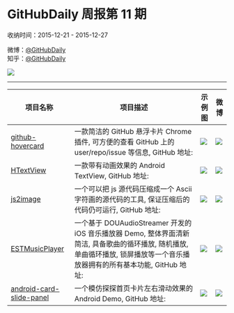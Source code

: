 # GitHubDaily 周报第 11 期

收纳时间：2015-12-21 - 2015-12-27

微博：[@GitHubDaily](https://weibo.com/GitHubDaily)    
知乎：[@GitHubDaily](https://www.zhihu.com/people/githubdaily)

![](https://raw.githubusercontent.com/GitHubDaily/GitHubDaily/master/assets/weixin.png)

---

项目名称 | 项目描述 | 示例图 | 微博
--- | --- | --- | ---
[github-hovercard](status.github_url) | 一款简洁的 GitHub 悬浮卡片 Chrome 插件, 可方便的查看 GitHub 上的 user/repo/issue 等信息, GitHub 地址: | ![](http://ww3.sinaimg.cn/large/006fiYtfjw1eze5muf8uvj30zk0m8jvc.jpg) | [![](https://raw.githubusercontent.com/GitHubDaily/GitHubDaily/master/assets/sina_logo.png)](https://weibo.com/5722964389/DanOodcf8)
[HTextView](status.github_url) | 一款带有动画效果的 Android TextView, GitHub 地址: | ![](http://ww1.sinaimg.cn/large/006fiYtfjw1ezda6tu0t1g30d204amyi.gif) | [![](https://raw.githubusercontent.com/GitHubDaily/GitHubDaily/master/assets/sina_logo.png)](https://weibo.com/5722964389/DaeiibVJM)
[js2image](status.github_url) | 一个可以把 js 源代码压缩成一个 Ascii 字符画的源代码的工具, 保证压缩后的代码仍可运行, GitHub 地址: | ![](http://ww3.sinaimg.cn/large/006fiYtfjw1ezb0hrq24fj30m80izaez.jpg) | [![](https://raw.githubusercontent.com/GitHubDaily/GitHubDaily/master/assets/sina_logo.png)](https://weibo.com/5722964389/D9VN0qfeO)
[ESTMusicPlayer](status.github_url) | 一个基于 DOUAudioStreamer 开发的 iOS 音乐播放器 Demo, 整体界面清新简洁, 具备歌曲的循环播放, 随机播放, 单曲循环播放, 锁屏播放等一个音乐播放器拥有的所有基本功能, GitHub 地址: | ![](http://ww1.sinaimg.cn/large/006fiYtfjw1ez7pzyc6yqg30ku1127wo.gif) | [![](https://raw.githubusercontent.com/GitHubDaily/GitHubDaily/master/assets/sina_logo.png)](https://weibo.com/5722964389/D9BOklWfq)
[android-card-slide-panel](status.github_url) | 一个模仿探探首页卡片左右滑动效果的 Android Demo, GitHub 地址: | ![](http://ww2.sinaimg.cn/large/006fiYtfjw1ez7ig3tytyg30c20k0qv5.gif) | [![](https://raw.githubusercontent.com/GitHubDaily/GitHubDaily/master/assets/sina_logo.png)](https://weibo.com/5722964389/D9teR90l5)
